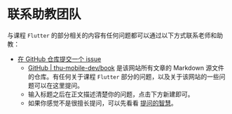 # 联系助教团队

与课程 `Flutter` 的部分相关的内容有任何问题都可以通过以下方式联系老师和助教：

- [在 GitHub 仓库提交一个 issue](https://github.com/thu-mobile-dev/book/issues/new)
    - [GitHub | thu-mobile-dev/book](https://github.com/thu-mobile-dev/book) 是该网站所有文章的 Markdown 源文件的仓库。有任何关于课程 `Flutter` 部分的问题，以及关于该网站的一些问题可以在这里提问。
    - 输入标题之后在正文描述清楚你的问题，点击下方新建即可。
    - 如果你感觉不是很擅长提问，可以先看看 [提问的智慧](https://yang-xijie.github.io/REPRODUCE/how-to-ask-questions-the-smart-way/)。
